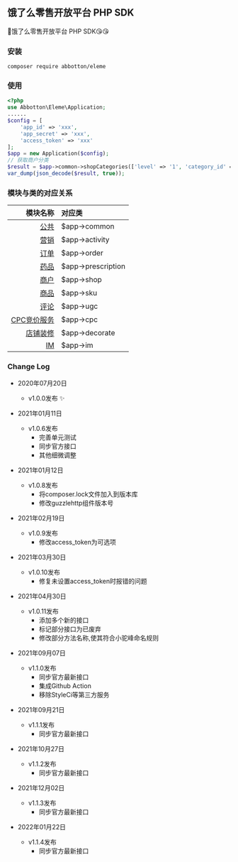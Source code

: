 ## 饿了么零售开放平台 PHP SDK
:clap:饿了么零售开放平台 PHP SDK:kissing_heart::kissing_heart:

### 安装
```shell script
composer require abbotton/eleme
```

### 使用
```php
<?php
use Abbotton\Eleme\Application;
......
$config = [
    'app_id' => 'xxx',
    'app_secret' => 'xxx',
    'access_token' => 'xxx'
];
$app = new Application($config);
// 获取商户分类
$result = $app->common->shopCategories(['level' => '1', 'category_id' => '166']);
var_dump(json_decode($result, true));
```

### 模块与类的对应关系
|                                                                                                    模块名称 | 对应类                |
|--------------------------------------------------------------------------------------------------------:|:-------------------|
|     [公共](https://open-retail.ele.me/#/apidoc?type=api_menu&categoryCode=common_all&page=1&pageSize=100) | $app->common       |
|   [营销](https://open-retail.ele.me/#/apidoc?type=api_menu&categoryCode=activity_all&page=1&pageSize=100) | $app->activity     |
|      [订单](https://open-retail.ele.me/#/apidoc?type=api_menu&categoryCode=order_all&page=1&pageSize=100) | $app->order        |
|       [药品](https://open-retail.ele.me/#/apidoc?type=api_menu&categoryCode=drug_all&page=1&pageSize=100) | $app->prescription |
|       [商户](https://open-retail.ele.me/#/apidoc?type=api_menu&categoryCode=shop_all&page=1&pageSize=100) | $app->shop         |
|       [商品](https://open-retail.ele.me/#/apidoc?type=api_menu&categoryCode=item_all&page=1&pageSize=100) | $app->sku          |
|        [评论](https://open-retail.ele.me/#/apidoc?type=api_menu&categoryCode=ugc_all&page=1&pageSize=100) | $app->ugc          |
|   [CPC竞价服务](https://open-retail.ele.me/#/apidoc?type=api_menu&categoryCode=cpc_all&page=1&pageSize=100) | $app->cpc          |
| [店铺装修](https://open-retail.ele.me/#/apidoc?type=api_menu&categoryCode=decorate_all&page=1&pageSize=100) | $app->decorate     |
|   [IM](https://open-retail.ele.me/#/apidoc?type=api_menu&categoryCode=im_all&page=1&pageSize=100) | $app->im           |

### Change Log
* 2020年07月20日
    - v1.0.0发布 :sparkles:
    
* 2021年01月11日
    - v1.0.6发布
        - 完善单元测试
        - 同步官方接口
        - 其他细微调整
    
* 2021年01月12日
    - v1.0.8发布
        - 将composer.lock文件加入到版本库
        - 修改guzzlehttp组件版本号
    
* 2021年02月19日
    - v1.0.9发布
        - 修改access_token为可选项

* 2021年03月30日
    - v1.0.10发布
        - 修复未设置access_token时报错的问题

* 2021年04月30日
    - v1.0.11发布
        - 添加多个新的接口
        - 标记部分接口为已废弃
        - 修改部分方法名称,使其符合小驼峰命名规则
        
* 2021年09月07日
    - v1.1.0发布
        - 同步官方最新接口
        - 集成Github Action
        - 移除StyleCi等第三方服务

* 2021年09月21日
    - v1.1.1发布
        - 同步官方最新接口

* 2021年10月27日
    - v1.1.2发布
        - 同步官方最新接口

* 2021年12月02日
  - v1.1.3发布
      - 同步官方最新接口

* 2022年01月22日
    - v1.1.4发布
        - 同步官方最新接口